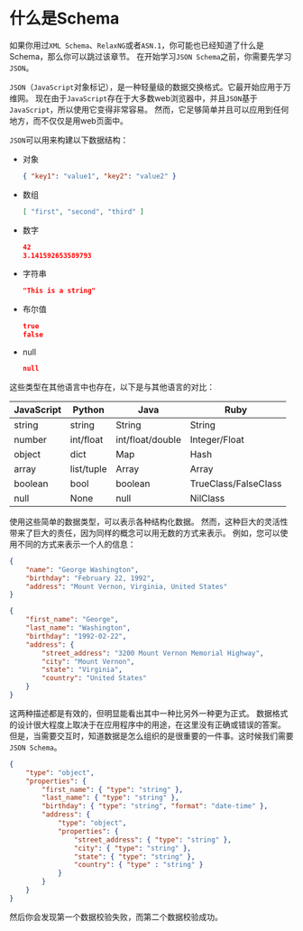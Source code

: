 # 什么是Schema

如果你用过`XML Schema`、`RelaxNG`或者`ASN.1`，你可能也已经知道了什么是Schema，那么你可以跳过该章节。
在开始学习`JSON Schema`之前，你需要先学习`JSON`。

`JSON`（`JavaScript`对象标记），是一种轻量级的数据交换格式。它最开始应用于万维网。
现在由于`JavaScript`存在于大多数web浏览器中，并且`JSON`基于`JavaScript`，所以使用它变得非常容易。
然而，它足够简单并且可以应用到任何地方，而不仅仅是用web页面中。

`JSON`可以用来构建以下数据结构：

* 对象

    ```json
    { "key1": "value1", "key2": "value2" }
    ```

* 数组

    ```json
    [ "first", "second", "third" ]
    ```

* 数字

    ```json
    42
    3.141592653589793
    ```

* 字符串

    ```json
    "This is a string"
    ```

* 布尔值

    ```json
    true
    false
    ```

* null

    ```json
    null
    ```

这些类型在其他语言中也存在，以下是与其他语言的对比：

JavaScript  |Python     |Java               |Ruby
------------|-----------|-------------------|----------------------
string      |string     |String             |String
number      |int/float  |int/float/double   |Integer/Float
object      |dict       |Map                |Hash
array       |list/tuple |Array              |Array
boolean     |bool       |boolean            |TrueClass/FalseClass
null        |None       |null               |NilClass

使用这些简单的数据类型，可以表示各种结构化数据。
然而，这种巨大的灵活性带来了巨大的责任，因为同样的概念可以用无数的方式来表示。
例如，您可以使用不同的方式来表示一个人的信息：

```json
{
    "name": "George Washington",
    "birthday": "February 22, 1992",
    "address": "Mount Vernon, Virginia, United States"
}

{
    "first_name": "George",
    "last_name": "Washington",
    "birthday": "1992-02-22",
    "address": {
        "street_address": "3200 Mount Vernon Memorial Highway",
        "city": "Mount Vernon",
        "state": "Virginia",
        "country": "United States"
    }
}
```

这两种描述都是有效的，但明显能看出其中一种比另外一种更为正式。
数据格式的设计很大程度上取决于在应用程序中的用途，在这里没有正确或错误的答案。
但是，当需要交互时，知道数据是怎么组织的是很重要的一件事。这时候我们需要`JSON Schema`。

```json
{
    "type": "object",
    "properties": {
        "first_name": { "type": "string" },
        "last_name": { "type": "string" },
        "birthday": { "type": "string", "format": "date-time" },
        "address": {
            "type": "object",
            "properties": {
                "street_address": { "type": "string" },
                "city": { "type": "string" },
                "state": { "type": "string" },
                "country": { "type" : "string" }
            }
        }
    }
}
```

然后你会发现第一个数据校验失败，而第二个数据校验成功。
